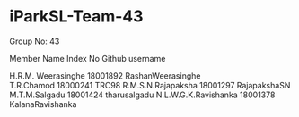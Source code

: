 # iParkSL-Team-43

Group No: 43

Member Name          Index No   Github username

H.R.M. Weerasinghe   18001892	  RashanWeerasinghe    
T.R.Chamod           18000241   TRC98
R.M.S.N.Rajapaksha   18001297	  RajapakshaSN
M.T.M.Salgadu        18001424	  tharusalgadu
N.L.W.G.K.Ravishanka 18001378	  KalanaRavishanka

